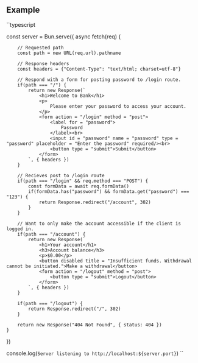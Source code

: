 ## Example
``typescript

const server = Bun.serve({
    async fetch(req) {

        // Requested path
        const path = new URL(req.url).pathname

        // Response headers
        const headers = {"Content-Type": "text/html; charset=utf-8"}

        // Respond with a form for posting password to /login route.
        if(path === "/") {
            return new Response(`
                <h1>Welcome to Bank</h1>
                <p>
                    Please enter your password to access your account.
                </p>
                <form action = "/login" method = "post">
                    <label for = "password">
                        Password
                    </label><br>
                    <input id = "password" name = "password" type = "password" placeholder = "Enter the password" required/><br>
                    <button type = "submit">Submit</button>
                </form>    
            `, { headers })
        }

        // Recieves post to /login route
        if(path === "/login" && req.method === "POST") {
            const formData = await req.formData()
            if(formData.has("password") && formData.get("password") === "123") {
                return Response.redirect("/account", 302)
            }
        }

        // Want to only make the account accessible if the client is logged in.
        if(path === "/account") {
            return new Response(`
                <h1>Your account</h1>
                <h3>Account balance</h3>
                <p>$0.00</p>
                <button disabled title = "Insufficient funds. Withdrawal cannot be initiated.">Make a withdrawal</button>
                <form action = "/logout" method = "post">
                    <button type = "submit">Logout</button>
                </form>
            `, { headers })
        }

        if(path === "/logout") {
            return Response.redirect("/", 302)
        }

        return new Response("404 Not Found", { status: 404 })
    }
})

console.log(`Server listening to http://localhost:${server.port}`)
``
